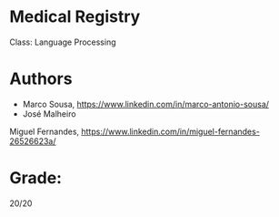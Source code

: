 # Medical Registry
Class: Language Processing

# Authors

+ Marco Sousa, https://www.linkedin.com/in/marco-antonio-sousa/
+ José Malheiro

Miguel Fernandes, https://www.linkedin.com/in/miguel-fernandes-26526623a/

# Grade:
20/20
